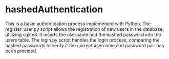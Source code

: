 # hashedAuthentication
This is a basic authentication process implemented with Python. The register_user.py script allows the registration of new users in the database, utilizing sqlite3. It inserts the username and the hashed password into the users table. The login.py script handles the login process, comparing the hashed passwords to verify if the correct username and password pair has been provided.
